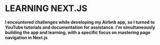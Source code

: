 # LEARNING NEXT.JS

#### I encountered challenges while developing my Airbnb app, so I turned to YouTube tutorials and documentation for assistance. I'm simultaneously building the app and learning, with a specific focus on mastering page navigation in Next.js